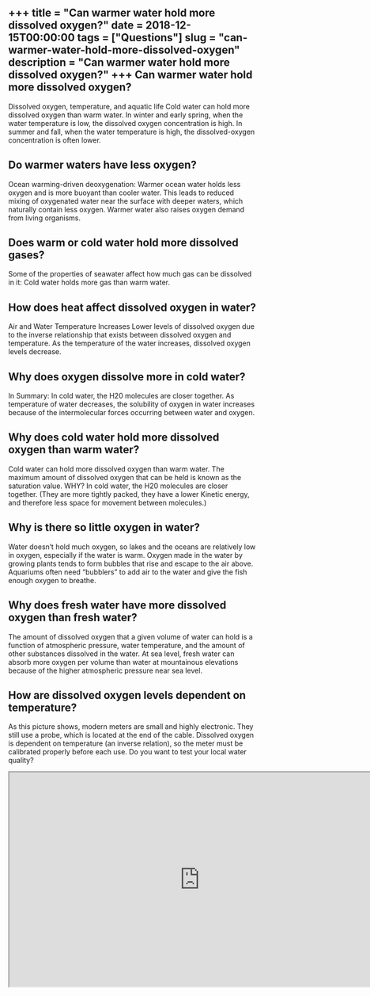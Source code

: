 +++
title = "Can warmer water hold more dissolved oxygen?"
date = 2018-12-15T00:00:00
tags = ["Questions"]
slug = "can-warmer-water-hold-more-dissolved-oxygen"
description = "Can warmer water hold more dissolved oxygen?"
+++
Can warmer water hold more dissolved oxygen?
--------------------------------------------

Dissolved oxygen, temperature, and aquatic life Cold water can hold more dissolved oxygen than warm water. In winter and early spring, when the water temperature is low, the dissolved oxygen concentration is high. In summer and fall, when the water temperature is high, the dissolved-oxygen concentration is often lower.

Do warmer waters have less oxygen?
----------------------------------

Ocean warming-driven deoxygenation: Warmer ocean water holds less oxygen and is more buoyant than cooler water. This leads to reduced mixing of oxygenated water near the surface with deeper waters, which naturally contain less oxygen. Warmer water also raises oxygen demand from living organisms.

Does warm or cold water hold more dissolved gases?
--------------------------------------------------

Some of the properties of seawater affect how much gas can be dissolved in it: Cold water holds more gas than warm water.

How does heat affect dissolved oxygen in water?
-----------------------------------------------

Air and Water Temperature Increases Lower levels of dissolved oxygen due to the inverse relationship that exists between dissolved oxygen and temperature. As the temperature of the water increases, dissolved oxygen levels decrease.

Why does oxygen dissolve more in cold water?
--------------------------------------------

In Summary: In cold water, the H20 molecules are closer together. As temperature of water decreases, the solubility of oxygen in water increases because of the intermolecular forces occurring between water and oxygen.

Why does cold water hold more dissolved oxygen than warm water?
---------------------------------------------------------------

Cold water can hold more dissolved oxygen than warm water. The maximum amount of dissolved oxygen that can be held is known as the saturation value. WHY? In cold water, the H20 molecules are closer together. (They are more tightly packed, they have a lower Kinetic energy, and therefore less space for movement between molecules.)

Why is there so little oxygen in water?
---------------------------------------

 Water doesn’t hold much oxygen, so lakes and the oceans are relatively low in oxygen, especially if the water is warm. Oxygen made in the water by growing plants tends to form bubbles that rise and escape to the air above. Aquariums often need “bubblers” to add air to the water and give the fish enough oxygen to breathe.

Why does fresh water have more dissolved oxygen than fresh water?
-----------------------------------------------------------------

The amount of dissolved oxygen that a given volume of water can hold is a function of atmospheric pressure, water temperature, and the amount of other substances dissolved in the water. At sea level, fresh water can absorb more oxygen per volume than water at mountainous elevations because of the higher atmospheric pressure near sea level.

How are dissolved oxygen levels dependent on temperature?
---------------------------------------------------------

As this picture shows, modern meters are small and highly electronic. They still use a probe, which is located at the end of the cable. Dissolved oxygen is dependent on temperature (an inverse relation), so the meter must be calibrated properly before each use. Do you want to test your local water quality?

<iframe allow="accelerometer; autoplay; clipboard-write; encrypted-media; gyroscope; picture-in-picture" allowfullscreen="" class="__youtube_prefs__  epyt-is-override  no-lazyload" data-no-lazy="1" data-origheight="433" data-origwidth="770" data-skipgform_ajax_framebjll="" height="433" id="_ytid_44519" loading="lazy" src="https://www.youtube.com/embed/ibaD-9KwSDM?enablejsapi=1&autoplay=0&cc_load_policy=0&cc_lang_pref=&iv_load_policy=1&loop=0&modestbranding=0&rel=1&fs=1&playsinline=0&autohide=2&theme=dark&color=red&controls=1&" title="YouTube player" width="770"></iframe>